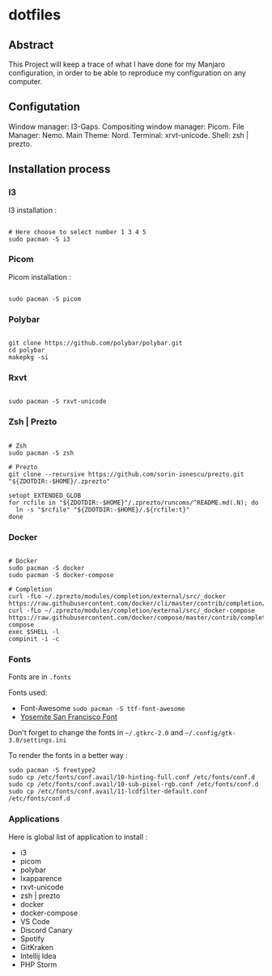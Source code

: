 # dotfiles

## Abstract 

This Project will keep a trace of what I have done for my Manjaro configuration, in order to be able to reproduce my configuration on any computer.

## Configutation

Window manager: I3-Gaps.
Compositing window manager: Picom.
File Manager: Nemo.
Main Theme: Nord.
Terminal: xrvt-unicode.
Shell: zsh | prezto.

## Installation process

### I3 

I3 installation :
```shell

# Here choose to select number 1 3 4 5
sudo pacman -S i3

```

### Picom

Picom installation :
```shell

sudo pacman -S picom

```

### Polybar

```shell

git clone https://github.com/polybar/polybar.git
cd polybar
makepkg -si

```

### Rxvt


```shell

sudo pacman -S rxvt-unicode

```

### Zsh | Prezto

```shell

# Zsh
sudo pacman -S zsh

# Prezto
git clone --recursive https://github.com/sorin-ionescu/prezto.git "${ZDOTDIR:-$HOME}/.zprezto"

setopt EXTENDED_GLOB
for rcfile in "${ZDOTDIR:-$HOME}"/.zprezto/runcoms/^README.md(.N); do
  ln -s "$rcfile" "${ZDOTDIR:-$HOME}/.${rcfile:t}"
done

```


### Docker

```shell

# Docker
sudo pacman -S docker
sudo pacman -S docker-compose

# Completion
curl -fLo ~/.zprezto/modules/completion/external/src/_docker https://raw.githubusercontent.com/docker/cli/master/contrib/completion/zsh/_docker
curl -fLo ~/.zprezto/modules/completion/external/src/_docker-compose https://raw.githubusercontent.com/docker/compose/master/contrib/completion/zsh/_docker-compose
exec $SHELL -l
compinit -i -c

```

### Fonts

Fonts are in `.fonts`

Fonts used: 
 - Font-Awesome `sudo pacman -S ttf-font-awesome`
 - [Yosemite San Francisco Font](https://github.com/supermarin/YosemiteSanFranciscoFont)

Don't forget to change the fonts in `~/.gtkrc-2.0` and `~/.config/gtk-3.0/settings.ini`

To render the fonts in a better way :
```shell
sudo pacman -S freetype2
sudo cp /etc/fonts/conf.avail/10-hinting-full.conf /etc/fonts/conf.d
sudo cp /etc/fonts/conf.avail/10-sub-pixel-rgb.conf /etc/fonts/conf.d
sudo cp /etc/fonts/conf.avail/11-lcdfilter-default.conf /etc/fonts/conf.d
```

### Applications

Here is global list of application to install :
- i3
- picom
- polybar
- lxapparence
- rxvt-unicode
- zsh | prezto
- docker
- docker-compose
- VS Code
- Discord Canary
- Spotify
- GitKraken
- Intellij Idea
- PHP Storm